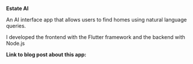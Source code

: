 **Estate AI**

An AI interface app that allows users to find homes using natural language queries. 

I developed the frontend with the Flutter framework and the backend with Node.js

**Link to blog post about this app:** 

